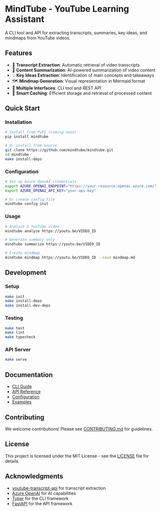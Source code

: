 # MindTube - YouTube Learning Assistant

A CLI tool and API for extracting transcripts, summaries, key ideas, and mindmaps from YouTube videos.

## Features

- 📝 **Transcript Extraction**: Automatic retrieval of video transcripts
- 📄 **Content Summarization**: AI-powered summarization of video content  
- 💡 **Key Ideas Extraction**: Identification of main concepts and takeaways
- 🗺️ **Mindmap Generation**: Visual representation in Mermaid format
- 🔧 **Multiple Interfaces**: CLI tool and REST API
- 💾 **Smart Caching**: Efficient storage and retrieval of processed content

## Quick Start

### Installation

```bash
# Install from PyPI (coming soon)
pip install mindtube

# Or install from source
git clone https://github.com/mindtube/mindtube.git
cd mindtube
make install-deps
```

### Configuration

```bash
# Set up Azure OpenAI credentials
export AZURE_OPENAI_ENDPOINT="https://your-resource.openai.azure.com/"
export AZURE_OPENAI_API_KEY="your-api-key"

# Or create config file
mindtube config init
```

### Usage

```bash
# Analyze a YouTube video
mindtube analyze https://youtu.be/VIDEO_ID

# Generate summary only
mindtube summarize https://youtu.be/VIDEO_ID

# Create mindmap
mindtube mindmap https://youtu.be/VIDEO_ID --save mindmap.md
```

## Development

### Setup

```bash
make init
make install-deps
make install-dev-deps
```

### Testing

```bash
make test
make lint
make typecheck
```

### API Server

```bash
make serve
```

## Documentation

- [CLI Guide](docs/cli/)
- [API Reference](docs/api/)
- [Configuration](docs/configuration.md)
- [Examples](docs/examples/)

## Contributing

We welcome contributions! Please see [CONTRIBUTING.md](CONTRIBUTING.md) for guidelines.

## License

This project is licensed under the MIT License - see the [LICENSE](LICENSE) file for details.

## Acknowledgments

- [youtube-transcript-api](https://github.com/jdepoix/youtube-transcript-api) for transcript extraction
- [Azure OpenAI](https://azure.microsoft.com/en-us/products/ai-services/openai-service) for AI capabilities
- [Typer](https://typer.tiangolo.com/) for the CLI framework
- [FastAPI](https://fastapi.tiangolo.com/) for the API framework